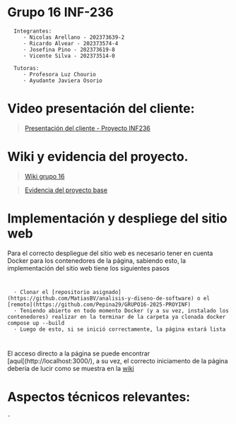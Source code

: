 # Grupo 16 INF-236
      Integrantes:
         · Nicolas Arellano - 202373639-2
         · Ricardo Alvear - 202373574-4
         · Josefina Pino - 202373619-8
         · Vicente Silva - 202373514-0
      
      Tutoras:
         · Profesora Luz Chourio
         · Ayudante Javiera Osorio

# Video presentación del cliente:
>[Presentación del cliente - Proyecto INF236](https://usmcl-my.sharepoint.com/:v:/g/personal/ralvear_usm_cl/Efd_5prci_hAtxm_-2jYGNkB0jpuzTVBrOdpBnoAon1_lQ?nav=eyJyZWZlcnJhbEluZm8iOnsicmVmZXJyYWxBcHAiOiJPbmVEcml2ZUZvckJ1c2luZXNzIiwicmVmZXJyYWxBcHBQbGF0Zm9ybSI6IldlYiIsInJlZmVycmFsTW9kZSI6InZpZXciLCJyZWZlcnJhbFZpZXciOiJNeUZpbGVzTGlua0NvcHkifX0&e=2u1FcY)

# Wiki y evidencia del proyecto.
>[Wiki grupo 16](https://github.com/Pepina29/GRUPO16-2025-PROYINF/wiki)

>[Evidencia del proyecto base](https://github.com/Pepina29/GRUPO16-2025-PROYINF/wiki/evidencia-proyecto-base)

# Implementación y despliege del sitio web
Para el correcto despliegue del sitio web es necesario tener en cuenta Docker para los contenedores de la página, sabiendo esto, la implementación del sitio web tiene los siguientes pasos

# 
      · Clonar el [repositorio asignado](https://github.com/MatiasBV/analisis-y-diseno-de-software) o el [remoto](https://github.com/Pepina29/GRUPO16-2025-PROYINF)
      · Teniendo abierto en todo momento Docker (y a su vez, instalado los contenedores) realizar en la terminar de la carpeta ya clonada docker compose up --build
      · Luego de esto, si se inició correctamente, la página estará lista
#
El acceso directo a la página se puede encontrar [aquí[(http://localhost:3000/), a su vez, el correcto iniciamento de la página deberia de lucir como se muestra en la [wiki](https://github.com/Pepina29/GRUPO16-2025-PROYINF/wiki/evidencia-proyecto-base)

# Aspectos técnicos relevantes:
    -
